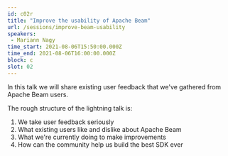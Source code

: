 ```yaml
---
id: c02r
title: "Improve the usability of Apache Beam"
url: /sessions/improve-beam-usability
speakers:
 - Mariann Nagy
time_start: 2021-08-06T15:50:00.000Z
time_end: 2021-08-06T16:00:00.000Z
block: c
slot: 02
---
```


In this talk we will share existing user feedback that we've gathered from Apache Beam users.  

The rough structure of the lightning talk is:
 1. We take user feedback seriously
 2. What existing users like and dislike about Apache Beam
 3. What we're currently doing to make improvements
 4. How can the community help us build the best SDK ever